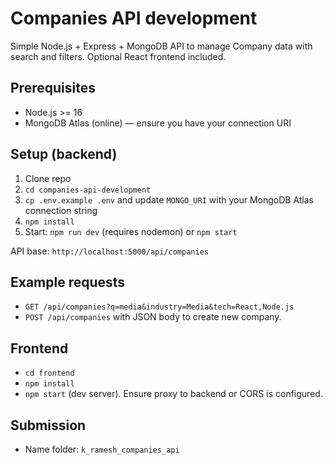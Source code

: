 # Companies API development


Simple Node.js + Express + MongoDB API to manage Company data with search and filters. Optional React frontend included.

## Prerequisites

- Node.js >= 16
- MongoDB Atlas (online) — ensure you have your connection URI

## Setup (backend)

1. Clone repo
2. `cd companies-api-development`
3. `cp .env.example .env` and update `MONGO_URI` with your MongoDB Atlas connection string
4. `npm install`
5. Start: `npm run dev` (requires nodemon) or `npm start`
   
API base: `http://localhost:5000/api/companies`

## Example requests

- `GET /api/companies?q=media&industry=Media&tech=React,Node.js`
- `POST /api/companies` with JSON body to create new company.

## Frontend

- `cd frontend`
- `npm install`
- `npm start` (dev server). Ensure proxy to backend or CORS is configured.

## Submission

- Name folder: `k_ramesh_companies_api`
